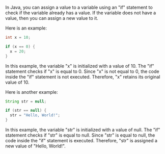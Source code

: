 In Java, you can assign a value to a variable using an "if" statement to check if the variable already has a value. If the variable does not have a value, then you can assign a new value to it.

Here is an example:

```java
int x = 10;

if (x == 0) {
  x = 20;
}
```

In this example, the variable "x" is initialized with a value of 10. The "if" statement checks if "x" is equal to 0. Since "x" is not equal to 0, the code inside the "if" statement is not executed. Therefore, "x" retains its original value of 10.

Here is another example:

```java
String str = null;

if (str == null) {
  str = "Hello, World!";
}
```

In this example, the variable "str" is initialized with a value of null. The "if" statement checks if "str" is equal to null. Since "str" is equal to null, the code inside the "if" statement is executed. Therefore, "str" is assigned a new value of "Hello, World!".